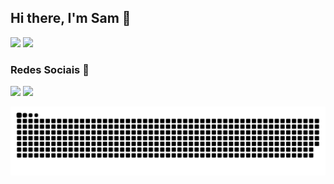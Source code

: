 ## Hi there, I'm Sam 👋

<div>
  <img width="50%" src="https://github-readme-stats.vercel.app/api?username=sammsouzaa&show_icons=true&theme=github_dark&hide_border=true"/> 
  <img width="45%" src="https://github-readme-stats.vercel.app/api/top-langs/?username=sammsouzaa&layout=compact&theme=github_dark&hide_border=true"/>
  <br>
</div>

### Redes Sociais 📱
<div>
  <a href="https://twitter.com/sxmuelzinho" target="_blank"><img src="https://img.shields.io/badge/Twitter-20232A?style=for-the-badge&logo=twitter&logoColor=white" target="_blank"></a>
  <a href="https://instagram.com/samsouzaars" target="_blank"><img src="https://img.shields.io/badge/-Instagram-20232A?style=for-the-badge&logo=instagram&logoColor=white" target="_blank"></a> 
  
![Snake animation](https://github.com/JeffersonRPM/JeffersonRPM/blob/output/github-contribution-grid-snake.svg)

</div>

<!--
**sammsouzaa/sammsouzaa** is a ✨ _special_ ✨ repository because its `README.md` (this file) appears on your GitHub profile.

Here are some ideas to get you started:

- 🔭 I’m currently working on ...
- 🌱 I’m currently learning ...
- 👯 I’m looking to collaborate on ...
- 🤔 I’m looking for help with ...
- 💬 Ask me about ...
- 📫 How to reach me: ...
- 😄 Pronouns: ...
- ⚡ Fun fact: ...
-->
